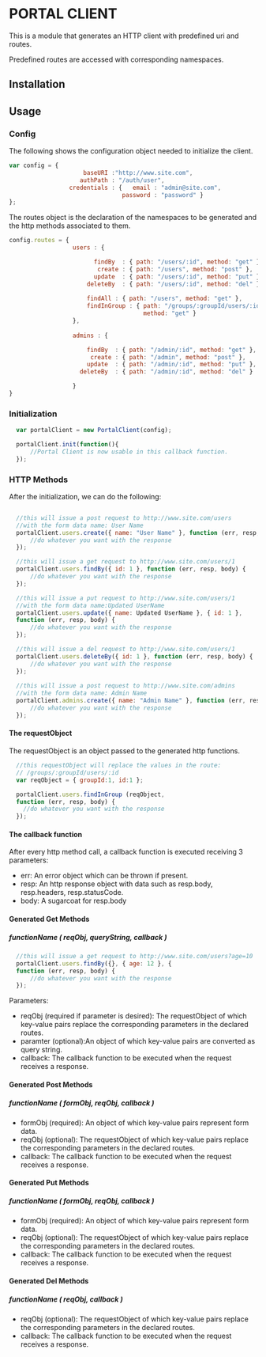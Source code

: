 # PORTAL CLIENT

This is a module that generates an HTTP client with predefined uri and
routes.

Predefined routes are accessed with corresponding namespaces.

## Installation

## Usage

### Config
The following shows the configuration object needed to initialize the
client.

```javascript
var config = {
                     baseURI :"http://www.site.com",
                    authPath : "/auth/user",
                 credentials : {   email : "admin@site.com",
                                password : "password" }
};
```

The routes object is the declaration of the namespaces to be generated
and the http methods associated to them.
```javascript
config.routes = {
                  users : {

                        findBy  : { path: "/users/:id", method: "get" },
                         create : { path: "/users", method: "post" },
                        update  : { path: "/users/:id", method: "put" },
                      deleteBy  : { path: "/users/:id", method: "del" },
                    
                      findAll : { path: "/users", method: "get" },
                      findInGroup : { path: "/groups/:groupId/users/:id",
                                      method: "get" }
                  },
            
                  admins : {

                      findBy  : { path: "/admin/:id", method: "get" },
                       create : { path: "/admin", method: "post" },
                      update  : { path: "/admin/:id", method: "put" },
                    deleteBy  : { path: "/admin/:id", method: "del" }

                  }
}
```
### Initialization
```javascript
  var portalClient = new PortalClient(config);

  portalClient.init(function(){
      //Portal Client is now usable in this callback function.
  });
```
### HTTP Methods
After the initialization, we can do the following:
```javascript

  //this will issue a post request to http://www.site.com/users
  //with the form data name: User Name
  portalClient.users.create({ name: "User Name" }, function (err, resp, body) {
      //do whatever you want with the response
  });

  //this will issue a get request to http://www.site.com/users/1
  portalClient.users.findBy({ id: 1 }, function (err, resp, body) {
      //do whatever you want with the response
  });

  //this will issue a put request to http://www.site.com/users/1
  //with the form data name:Updated UserName
  portalClient.users.update({ name: Updated UserName }, { id: 1 }, 
  function (err, resp, body) {
      //do whatever you want with the response
  });

  //this will issue a del request to http://www.site.com/users/1
  portalClient.users.deleteBy({ id: 1 }, function (err, resp, body) {
      //do whatever you want with the response
  });
 
  //this will issue a post request to http://www.site.com/admins
  //with the form data name: Admin Name
  portalClient.admins.create({ name: "Admin Name" }, function (err, resp, body) {
      //do whatever you want with the response
  });
```

#### The requestObject
The requestObject is an object passed to the generated http functions.
```javascript
  //this requestObject will replace the values in the route:
  // /groups/:groupId/users/:id
  var reqObject = { groupId:1, id:1 };

  portalClient.users.findInGroup (reqObject, 
  function (err, resp, body) {
    //do whatever you want with the response
  });

```
#### The callback function

After every http method call, a callback function is executed receiving
3 parameters:
+ err: An error object which can be thrown if present.
+ resp: An http response object with data such as resp.body,
resp.headers, resp.statusCode.
+ body: A sugarcoat for resp.body

#### Generated Get Methods
#####  functionName ( reqObj, queryString, callback )
```javascript
  //this will issue a get request to http://www.site.com/users?age=10
  portalClient.users.findBy({}, { age: 12 }, {
  function (err, resp, body) {
      //do whatever you want with the response
  });
```
Parameters:
+ reqObj (required if parameter is desired): The requestObject of which
 key-value pairs replace the corresponding parameters in the declared
routes.
+ paramter (optional):An object of which key-value pairs are converted as
 query string.
+ callback: The callback function to be executed when the request
 receives a response.

#### Generated Post Methods
#####  functionName ( formObj, reqObj, callback )
+ formObj (required): An object of which key-value pairs represent
form data.
+ reqObj (optional): The requestObject of which
 key-value pairs replace the corresponding parameters in the declared
routes.
+ callback: The callback function to be executed when the request
 receives a response.

#### Generated Put Methods
##### functionName ( formObj, reqObj, callback )
+ formObj (required): An object of which key-value pairs represent
form data.
+ reqObj (optional): The requestObject of which
 key-value pairs replace the corresponding parameters in the declared
routes.
+ callback: The callback function to be executed when the request
 receives a response.

#### Generated Del Methods
##### functionName ( reqObj, callback )
+ reqObj (optional): The requestObject of which
 key-value pairs replace the corresponding parameters in the declared
routes.
+ callback: The callback function to be executed when the request
 receives a response.
